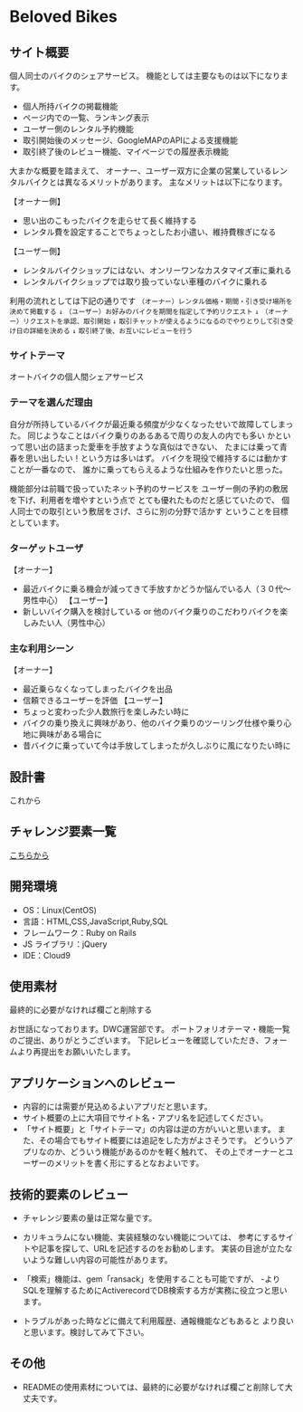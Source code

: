 # Beloved Bikes


## サイト概要

個人同士のバイクのシェアサービス。
機能としては主要なものは以下になります。

- 個人所持バイクの掲載機能
- ページ内での一覧、ランキング表示
- ユーザー側のレンタル予約機能
- 取引開始後のメッセージ、GoogleMAPのAPIによる支援機能
- 取引終了後のレビュー機能、マイページでの履歴表示機能

大まかな概要を踏まえて、
オーナー、ユーザー双方に企業の営業しているレンタルバイクとは異なるメリットがあります。
主なメリットは以下になります。

【オーナー側】
- 思い出のこもったバイクを走らせて長く維持する
- レンタル費を設定することでちょっとしたお小遣い、維持費稼ぎになる

【ユーザー側】
- レンタルバイクショップにはない、オンリーワンなカスタマイズ車に乗れる
- レンタルバイクショップでは取り扱っていない車種のバイクに乗れる

利用の流れとしては下記の通りです
`（オーナー）レンタル価格・期間・引き受け場所を決めて掲載する`
`↓`
`（ユーザー）お好みのバイクを期間を指定して予約リクエスト`
`↓`
`（オーナー）リクエストを承認、取引開始`
`↓`
`取引チャットが使えるようになるのでやりとりして引き受け日の詳細を決める`
`↓`
`取引終了後、お互いにレビューを行う`


### サイトテーマ

オートバイクの個人間シェアサービス


### テーマを選んだ理由

自分が所持しているバイクが最近乗る頻度が少なくなったせいで故障してしまった。
同じようなことはバイク乗りのあるあるで周りの友人の内でも多い
かといって思い出の詰まった愛車を手放すような真似はできない、
たまには乗って青春を思い出したい！という方は多いはず。
バイクを現役で維持するには動かすことが一番なので、
誰かに乗ってもらえるような仕組みを作りたいと思った。

機能部分は前職で扱っていたネット予約のサービスを
ユーザー側の予約の敷居を下げ、利用者を増やすという点で
とても優れたものだと感じていたので、
個人同士での取引という敷居をさげ、さらに別の分野で活かす
ということを目標としています。


### ターゲットユーザ
【オーナー】
- 最近バイクに乗る機会が減ってきて手放すかどうか悩んでいる人（３０代〜男性中心）
【ユーザー】
- 新しいバイク購入を検討している or 他のバイク乗りのこだわりバイクを楽しみたい人（男性中心）

### 主な利用シーン

【オーナー】
- 最近乗らなくなってしまったバイクを出品
- 信頼できるユーザーを評価
【ユーザー】
- ちょっと変わった少人数旅行を楽しみたい時に
- バイクの乗り換えに興味があり、他のバイク乗りのツーリング仕様や乗り心地に興味がある場合に
- 昔バイクに乗っていて今は手放してしまったが久しぶりに風になりたい時に

## 設計書

これから


## チャレンジ要素一覧

[こちらから](https://docs.google.com/spreadsheets/d/1Il6RXS7MLiayBDBoY7DQRGKk82_PDFGQTAWmgp4-eZQ/edit#gid=0)

## 開発環境

- OS：Linux(CentOS)
- 言語：HTML,CSS,JavaScript,Ruby,SQL
- フレームワーク：Ruby on Rails
- JS ライブラリ：jQuery
- IDE：Cloud9

## 使用素材

最終的に必要がなければ欄ごと削除する



お世話になっております。DWC運営部です。
ポートフォリオテーマ・機能一覧のご提出、ありがとうございます。
下記レビューを確認していただき、フォームより再提出をお願いいたします。
## アプリケーションへのレビュー
- 内容的には需要が見込めるよいアプリだと思います。
- サイト概要の上に大項目でサイト名・アプリ名を記述してください。
- 「サイト概要」と「サイトテーマ」の内容は逆の方がいいと思います。
また、その場合でもサイト概要には追記をした方がよさそうです。
どういうアプリなのか、どういう機能があるのかを軽く触れて、
その上でオーナーとユーザーのメリットを書く形にするとなおよいです。

## 技術的要素のレビュー
- チャレンジ要素の量は正常な量です。
- カリキュラムにない機能、実装経験のない機能については、
参考にするサイトや記事を探して、URLを記述するのをお勧めします。
実装の目途が立たないような難しい内容の可能性があります。

- 「検索」機能は、gem「ransack」を使用することも可能ですが、
-よりSQLを理解するためにActiverecordでDB検索する方が実務に役立つと思います。

- トラブルがあった時などに備えて利用履歴、通報機能などもあると
より良いと思います。検討してみて下さい。

## その他
- READMEの使用素材については、最終的に必要がなければ欄ごと削除して大丈夫です。